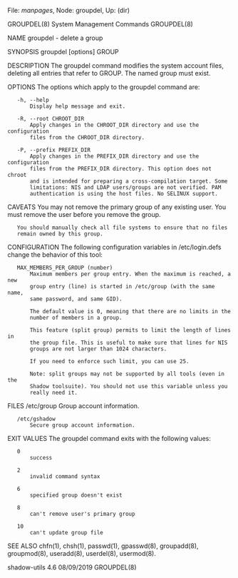 File: *manpages*,  Node: groupdel,  Up: (dir)

GROUPDEL(8)               System Management Commands               GROUPDEL(8)



NAME
       groupdel - delete a group

SYNOPSIS
       groupdel [options] GROUP

DESCRIPTION
       The groupdel command modifies the system account files, deleting all
       entries that refer to GROUP. The named group must exist.

OPTIONS
       The options which apply to the groupdel command are:

       -h, --help
           Display help message and exit.

       -R, --root CHROOT_DIR
           Apply changes in the CHROOT_DIR directory and use the configuration
           files from the CHROOT_DIR directory.

       -P, --prefix PREFIX_DIR
           Apply changes in the PREFIX_DIR directory and use the configuration
           files from the PREFIX_DIR directory. This option does not chroot
           and is intended for preparing a cross-compilation target. Some
           limitations: NIS and LDAP users/groups are not verified. PAM
           authentication is using the host files. No SELINUX support.

CAVEATS
       You may not remove the primary group of any existing user. You must
       remove the user before you remove the group.

       You should manually check all file systems to ensure that no files
       remain owned by this group.

CONFIGURATION
       The following configuration variables in /etc/login.defs change the
       behavior of this tool:

       MAX_MEMBERS_PER_GROUP (number)
           Maximum members per group entry. When the maximum is reached, a new
           group entry (line) is started in /etc/group (with the same name,
           same password, and same GID).

           The default value is 0, meaning that there are no limits in the
           number of members in a group.

           This feature (split group) permits to limit the length of lines in
           the group file. This is useful to make sure that lines for NIS
           groups are not larger than 1024 characters.

           If you need to enforce such limit, you can use 25.

           Note: split groups may not be supported by all tools (even in the
           Shadow toolsuite). You should not use this variable unless you
           really need it.

FILES
       /etc/group
           Group account information.

       /etc/gshadow
           Secure group account information.

EXIT VALUES
       The groupdel command exits with the following values:

       0
           success

       2
           invalid command syntax

       6
           specified group doesn't exist

       8
           can't remove user's primary group

       10
           can't update group file

SEE ALSO
       chfn(1), chsh(1), passwd(1), gpasswd(8), groupadd(8), groupmod(8),
       useradd(8), userdel(8), usermod(8).



shadow-utils 4.6                  08/09/2019                       GROUPDEL(8)
